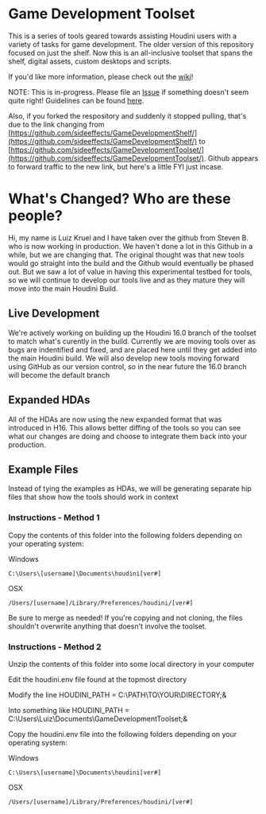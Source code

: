 # Game Development Toolset

This is a series of tools geared towards assisting Houdini users with a variety of tasks for game development. The older version of this repository focused on just the shelf. Now this is an all-inclusive toolset that spans the shelf, digital assets, custom desktops and scripts.

If you'd like more information, please check out the [wiki](https://github.com/sideeffects/GameDevelopmentToolset/wiki)!

NOTE: This is in-progress. Please file an [Issue](https://github.com/sideeffects/GameDevelopmentToolset/issues) if something doesn't seem quite right! Guidelines can be found [here](https://github.com/sideeffects/GameDevelopmentToolset/wiki/How-to-contribute!).

Also, if you forked the respository and suddenly it stopped pulling, that's due to the link changing from [https://github.com/sideeffects/GameDevelopmentShelf/](https://github.com/sideeffects/GameDevelopmentShelf/) to [https://github.com/sideeffects/GameDevelopmentToolset/](https://github.com/sideeffects/GameDevelopmentToolset/). Github appears to forward traffic to the new link, but here's a little FYI just incase.

# What's Changed? Who are these people?
Hi, my name is Luiz Kruel and I have taken over the github from Steven B. who is now working in production. We haven't done a lot in this Github in a while, but we are changing that. The original thought was that new tools would go straight into the build and the Github would eventually be phased out. 
But we saw a lot of value in having this experimental testbed for tools, so we will continue to develop our tools live and as they mature they will move into the main Houdini Build. 


## Live Development 
We're actively working on building up the Houdini 16.0 branch of the toolset to match what's curently in the build. 
Currently we are moving tools over as bugs are indentified and fixed, and are placed here until they get added into the main Houdini build. 
We will also develop new tools moving forward using GitHub as our version control, so in the near future the 16.0 branch will become the default branch 

## Expanded HDAs 
All of the HDAs are now using the new expanded format that was introduced in H16. This allows better diffing of the tools so you can see what our changes are doing and choose to integrate them back into your production. 

## Example Files 
Instead of tying the examples as HDAs, we will be generating separate hip files that show how the tools should work in context 



### Instructions - Method 1
Copy the contents of this folder into the following folders depending on your operating system:

Windows

    C:\Users\[username]\Documents\houdini[ver#]

OSX

    /Users/[username]/Library/Preferences/houdini/[ver#]

Be sure to merge as needed! If you're copying and not cloning, the files shouldn't overwrite anything that doesn't involve the toolset.

### Instructions - Method 2
Unzip the contents of this folder into some local directory in your computer 

Edit the houdini.env file found at the topmost directory 

Modify the line HOUDINI_PATH = C:\PATH\TO\YOUR\DIRECTORY;&

Into something like HOUDINI_PATH = C:\Users\Luiz\Documents\GameDevelopmentToolset;&

Copy the houdini.env file into the following folders depending on your operating system:

Windows

    C:\Users\[username]\Documents\houdini[ver#]

OSX

    /Users/[username]/Library/Preferences/houdini/[ver#]

